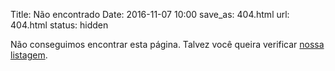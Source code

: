 Title: Não encontrado
Date: 2016-11-07 10:00
save_as: 404.html
url: 404.html
status: hidden

Não conseguimos encontrar esta página. Talvez você queira verificar [nossa listagem](/).
